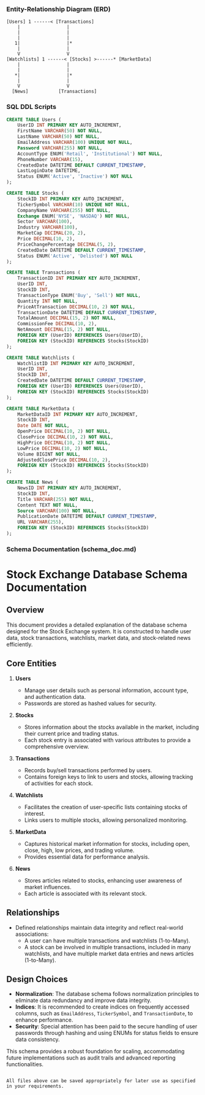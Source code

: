 ### Entity-Relationship Diagram (ERD)

```
[Users] 1 ------< [Transactions]
    |                 |
    |                 |
    |                 |
   1|                 |*   
    |                 |
    V                 V
[Watchlists] 1 ------< [Stocks] >------* [MarketData]
    |                 |
    |                 |
   *|                 |*
    |                 |
    V                 V
  [News]           [Transactions]
```

### SQL DDL Scripts

```sql
CREATE TABLE Users (
    UserID INT PRIMARY KEY AUTO_INCREMENT,
    FirstName VARCHAR(50) NOT NULL,
    LastName VARCHAR(50) NOT NULL,
    EmailAddress VARCHAR(100) UNIQUE NOT NULL,
    Password VARCHAR(255) NOT NULL,
    AccountType ENUM('Retail', 'Institutional') NOT NULL,
    PhoneNumber VARCHAR(15),
    CreatedDate DATETIME DEFAULT CURRENT_TIMESTAMP,
    LastLoginDate DATETIME,
    Status ENUM('Active', 'Inactive') NOT NULL
);

CREATE TABLE Stocks (
    StockID INT PRIMARY KEY AUTO_INCREMENT,
    TickerSymbol VARCHAR(10) UNIQUE NOT NULL,
    CompanyName VARCHAR(255) NOT NULL,
    Exchange ENUM('NYSE', 'NASDAQ') NOT NULL,
    Sector VARCHAR(100),
    Industry VARCHAR(100),
    MarketCap DECIMAL(20, 2),
    Price DECIMAL(10, 2),
    PriceChangePercentage DECIMAL(5, 2),
    CreatedDate DATETIME DEFAULT CURRENT_TIMESTAMP,
    Status ENUM('Active', 'Delisted') NOT NULL
);

CREATE TABLE Transactions (
    TransactionID INT PRIMARY KEY AUTO_INCREMENT,
    UserID INT,
    StockID INT,
    TransactionType ENUM('Buy', 'Sell') NOT NULL,
    Quantity INT NOT NULL,
    PriceAtTransaction DECIMAL(10, 2) NOT NULL,
    TransactionDate DATETIME DEFAULT CURRENT_TIMESTAMP,
    TotalAmount DECIMAL(15, 2) NOT NULL,
    CommissionFee DECIMAL(10, 2),
    NetAmount DECIMAL(15, 2) NOT NULL,
    FOREIGN KEY (UserID) REFERENCES Users(UserID),
    FOREIGN KEY (StockID) REFERENCES Stocks(StockID)
);

CREATE TABLE Watchlists (
    WatchlistID INT PRIMARY KEY AUTO_INCREMENT,
    UserID INT,
    StockID INT,
    CreatedDate DATETIME DEFAULT CURRENT_TIMESTAMP,
    FOREIGN KEY (UserID) REFERENCES Users(UserID),
    FOREIGN KEY (StockID) REFERENCES Stocks(StockID)
);

CREATE TABLE MarketData (
    MarketDataID INT PRIMARY KEY AUTO_INCREMENT,
    StockID INT,
    Date DATE NOT NULL,
    OpenPrice DECIMAL(10, 2) NOT NULL,
    ClosePrice DECIMAL(10, 2) NOT NULL,
    HighPrice DECIMAL(10, 2) NOT NULL,
    LowPrice DECIMAL(10, 2) NOT NULL,
    Volume BIGINT NOT NULL,
    AdjustedClosePrice DECIMAL(10, 2),
    FOREIGN KEY (StockID) REFERENCES Stocks(StockID)
);

CREATE TABLE News (
    NewsID INT PRIMARY KEY AUTO_INCREMENT,
    StockID INT,
    Title VARCHAR(255) NOT NULL,
    Content TEXT NOT NULL,
    Source VARCHAR(100) NOT NULL,
    PublicationDate DATETIME DEFAULT CURRENT_TIMESTAMP,
    URL VARCHAR(255),
    FOREIGN KEY (StockID) REFERENCES Stocks(StockID)
);
```

### Schema Documentation (schema_doc.md)

# Stock Exchange Database Schema Documentation

## Overview

This document provides a detailed explanation of the database schema designed for the Stock Exchange system. It is constructed to handle user data, stock transactions, watchlists, market data, and stock-related news efficiently.

## Core Entities

1. **Users**
   - Manage user details such as personal information, account type, and authentication data.
   - Passwords are stored as hashed values for security.

2. **Stocks**
   - Stores information about the stocks available in the market, including their current price and trading status.
   - Each stock entry is associated with various attributes to provide a comprehensive overview.

3. **Transactions**
   - Records buy/sell transactions performed by users.
   - Contains foreign keys to link to users and stocks, allowing tracking of activities for each stock.

4. **Watchlists**
   - Facilitates the creation of user-specific lists containing stocks of interest.
   - Links users to multiple stocks, allowing personalized monitoring.

5. **MarketData**
   - Captures historical market information for stocks, including open, close, high, low prices, and trading volume.
   - Provides essential data for performance analysis.

6. **News**
   - Stores articles related to stocks, enhancing user awareness of market influences.
   - Each article is associated with its relevant stock.

## Relationships

- Defined relationships maintain data integrity and reflect real-world associations:
  - A user can have multiple transactions and watchlists (1-to-Many).
  - A stock can be involved in multiple transactions, included in many watchlists, and have multiple market data entries and news articles (1-to-Many).

## Design Choices

- **Normalization**: The database schema follows normalization principles to eliminate data redundancy and improve data integrity.
- **Indices**: It is recommended to create indices on frequently accessed columns, such as `EmailAddress`, `TickerSymbol`, and `TransactionDate`, to enhance performance.
- **Security**: Special attention has been paid to the secure handling of user passwords through hashing and using ENUMs for status fields to ensure data consistency.

This schema provides a robust foundation for scaling, accommodating future implementations such as audit trails and advanced reporting functionalities.

``` 

All files above can be saved appropriately for later use as specified in your requirements.